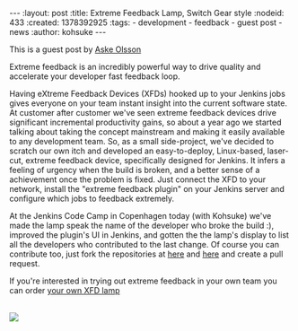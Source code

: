 --- :layout: post :title: Extreme Feedback Lamp, Switch Gear style :nodeid: 433 :created: 1378392925 :tags: - development - feedback - guest post - news :author: kohsuke ---

This is a guest post by [Aske Olsson](https://twitter.com/dvaske)

Extreme feedback is an incredibly powerful way to drive quality and accelerate your developer fast feedback loop.

Having eXtreme Feedback Devices (XFDs) hooked up to your Jenkins jobs gives everyone on your team instant insight into the current software state. At customer after customer we've seen extreme feedback devices drive significant incremental productivity gains, so about a year ago we started talking about taking the concept mainstream and making it easily available to any development team. So, as a small side-project, we've decided to scratch our own itch and developed an easy-to-deploy, Linux-based, laser-cut, extreme feedback device, specifically designed for Jenkins. It infers a feeling of urgency when the build is broken, and a better sense of a achievement once the problem is fixed. Just connect the XFD to your network, install the "extreme feedback plugin" on your Jenkins server and configure which jobs to feedback extremely.

At the Jenkins Code Camp in Copenhagen today (with Kohsuke) we've made the lamp speak the name of the developer who broke the build :), improved the plugin's UI in Jenkins, and gotten the the lamp's display to list all the developers who contributed to the last change. Of course you can contribute too, just fork the repositories at [here](https://github.com/switchgears/extremefeedbacklamp) and [here](https://github.com/switchgears/extreme-feedback-plugin) and create a pull request.

If you're interested in trying out extreme feedback in your own team you can order [your own XFD lamp](http://www.gitgear.com/xfd)

[  
![](http://farm4.staticflickr.com/3665/9680919806_6bbe719e99_z.jpg)](http://www.flickr.com/photos/12508267@N00/9680919806/)
